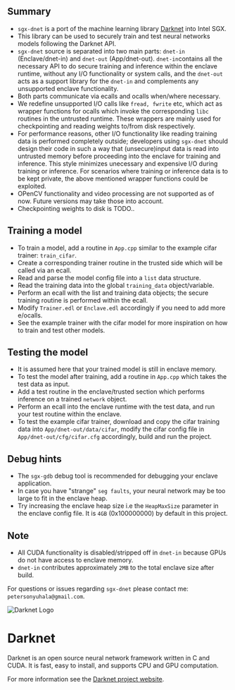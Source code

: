 ## Summary
- `sgx-dnet` is a port of the machine learning library [Darknet](http://pjreddie.com/darknet) into Intel SGX. 
- This library can be used to securely train and test neural networks models following the Darknet API. 
- `sgx-dnet` source is separated into two main parts: `dnet-in` (Enclave/dnet-in) and `dnet-out` (App/dnet-out). `dnet-in`contains all the necessary API to do secure training and inference within the enclave runtime, without any I/O functionality or system calls, and the `dnet-out` acts as a support library for the `dnet-in` and complements any unsupported enclave functionality.
- Both parts communicate via ecalls and ocalls when/where necessary. 
- We redefine unsupported I/O calls like `fread, fwrite` etc, which act as wrapper functions for ocalls which invoke the corresponding `libc` routines in the untrusted runtime. These wrappers are mainly used for checkpointing and reading weights to/from disk respectively.
- For performance reasons, other I/O functionality like reading training data is performed completely outside; developers using `sgx-dnet` should design their code in such a way that (unsecure)input data is read into untrusted memory before proceeding into the enclave for training and inference. This style minimizes unecessary and expensive I/O during training or inference. For scenarios where training or inference data is to be kept private, the above mentioned wrapper functions could be exploited.
- OPenCV functionality and video processing are not supported as of now. Future versions may take those into account.
- Checkpointing weights to disk is TODO..
 

## Training a model
- To train a model, add a routine in `App.cpp` similar to the example cifar trainer: `train_cifar`. 
- Create a corresponding trainer routine in the trusted side which will be called via an ecall.
- Read and parse the model config file into a `list` data structure.
- Read the training data into the global `training_data` object/variable.
- Perform an ecall with the list and training data objects; the secure training routine is performed within the ecall.
- Modify `Trainer.edl` or `Enclave.edl` accordingly if you need to add more e/ocalls.
- See the example trainer with the cifar model for more inspiration on how to train and test other models.

## Testing the model
- It is assumed here that your trained model is still in enclave memory.
- To test the model after training, add a routine in `App.cpp` which takes the test data as input.
- Add a test routine in the enclave/trusted section which performs inference on a trained `network` object.
- Perform an ecall into the enclave runtime with the test data, and run your test routine within the enclave.
- To test the example cifar trainer, download and copy the cifar training data into `App/dnet-out/data/cifar`, modify the cifar config file in `App/dnet-out/cfg/cifar.cfg` accordingly, build and run the project.

## Debug hints
- The `sgx-gdb` debug tool is recommended for debugging your enclave application.
- In case you have "strange" `seg faults`, your neural network may be too large to fit in the enclave heap.
- Try increasing the enclave heap size i.e the `HeapMaxSize` parameter in the enclave config file. It is `4GB` (0x100000000) by default in this project.

## Note
- All CUDA functionality is disabled/stripped off in `dnet-in` because GPUs do not have access to enclave memory.
- `dnet-in` contributes approximately `2MB` to the total enclave size after build.

For questions or issues regarding `sgx-dnet` please contact me: `petersonyuhala@gmail.com`. 

![Darknet Logo](http://pjreddie.com/media/files/darknet-black-small.png)

# Darknet #
Darknet is an open source neural network framework written in C and CUDA. It is fast, easy to install, and supports CPU and GPU computation.

For more information see the [Darknet project website](http://pjreddie.com/darknet).


